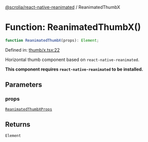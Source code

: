 [@scrolia/react-native-reanimated](../README.md) / ReanimatedThumbX

# Function: ReanimatedThumbX()

```ts
function ReanimatedThumbX(props): Element;
```

Defined in: [thumb/x.tsx:22](https://github.com/scrolia/react-native/blob/18a2549a1dd6520258081448edde7edcb687a096/packages/react-native-reanimated/src/thumb/x.tsx#L22)

Horizontal thumb component based on `react-native-reanimated`.

**This component requires `react-native-reanimated` to be installed.**

## Parameters

### props

[`ReanimatedThumbXProps`](../type-aliases/ReanimatedThumbXProps.md)

## Returns

`Element`
